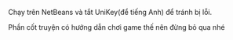 Chạy trên NetBeans và tắt UniKey(để tiếng Anh) để tránh bị lỗi.

Phần cốt truyện có hướng dẫn chơi game thế nên đừng bỏ qua nhé
